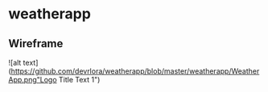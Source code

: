 # weatherapp

## Wireframe
![alt text](https://github.com/devrlora/weatherapp/blob/master/weatherapp/WeatherApp.png"Logo Title Text 1")